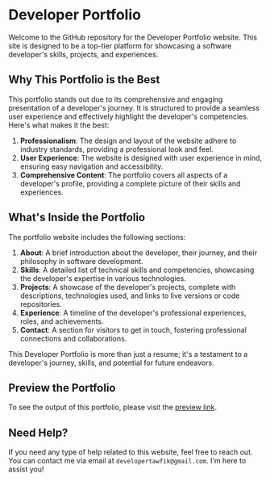 # Developer Portfolio

Welcome to the GitHub repository for the Developer Portfolio website. This site is designed to be a top-tier platform for showcasing a software developer's skills, projects, and experiences.

## Why This Portfolio is the Best

This portfolio stands out due to its comprehensive and engaging presentation of a developer's journey. It is structured to provide a seamless user experience and effectively highlight the developer's competencies. Here's what makes it the best:

1. **Professionalism**: The design and layout of the website adhere to industry standards, providing a professional look and feel.
2. **User Experience**: The website is designed with user experience in mind, ensuring easy navigation and accessibility.
3. **Comprehensive Content**: The portfolio covers all aspects of a developer's profile, providing a complete picture of their skills and experiences.

## What's Inside the Portfolio

The portfolio website includes the following sections:

1. **About**: A brief introduction about the developer, their journey, and their philosophy in software development.
2. **Skills**: A detailed list of technical skills and competencies, showcasing the developer's expertise in various technologies.
3. **Projects**: A showcase of the developer's projects, complete with descriptions, technologies used, and links to live versions or code repositories.
4. **Experience**: A timeline of the developer's professional experiences, roles, and achievements.
5. **Contact**: A section for visitors to get in touch, fostering professional connections and collaborations.

This Developer Portfolio is more than just a resume; it's a testament to a developer's journey, skills, and potential for future endeavors.

## Preview the Portfolio

To see the output of this portfolio, please visit the [preview link](https://developertawfik.github.io/protfolio-design/).

## Need Help?

If you need any type of help related to this website, feel free to reach out. You can contact me via email at `developertawfik@gmail.com`. I'm here to assist you!
